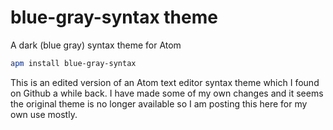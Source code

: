 # blue-gray-syntax theme

A dark (blue gray) syntax theme for Atom

```bash
apm install blue-gray-syntax
```
This is an edited version of an Atom text editor syntax theme which I found on Github a while back. I have made some of my own changes and it seems the original theme is no longer available so I am posting this here for my own use mostly.
